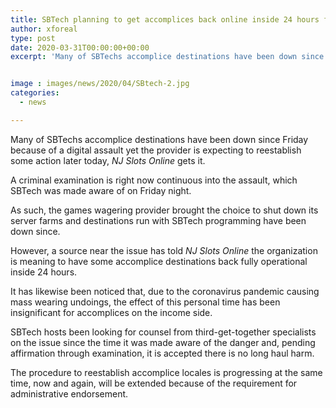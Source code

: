 ```yaml
---
title: SBTech planning to get accomplices back online inside 24 hours following digital attack
author: xforeal 
type: post
date: 2020-03-31T00:00:00+00:00
excerpt: 'Many of SBTechs accomplice destinations have been down since Friday because of a digital assault yet the provider is planning to reestablish some movement later today, NJ Slots Online understands '


image : images/news/2020/04/SBtech-2.jpg
categories:
  - news

---
```

Many of SBTechs accomplice destinations have been down since Friday because of a digital assault yet the provider is expecting to reestablish some action later today, _NJ Slots Online_ gets it. 

A criminal examination is right now continuous into the assault, which SBTech was made aware of on Friday night. 

As such, the games wagering provider brought the choice to shut down its server farms and destinations run with SBTech programming have been down since. 

However, a source near the issue has told _NJ Slots Online_ the organization is meaning to have some accomplice destinations back fully operational inside 24 hours. 

It has likewise been noticed that, due to the coronavirus pandemic causing mass wearing undoings, the effect of this personal time has been insignificant for accomplices on the income side. 

SBTech hosts been looking for counsel from third-get-together specialists on the issue since the time it was made aware of the danger and, pending affirmation through examination, it is accepted there is no long haul harm. 

The procedure to reestablish accomplice locales is progressing at the same time, now and again, will be extended because of the requirement for administrative endorsement.